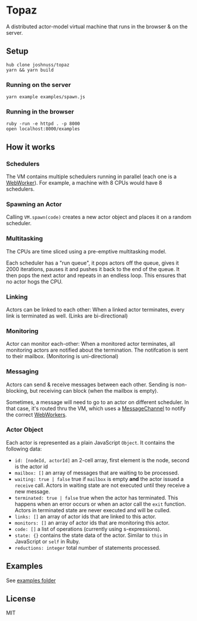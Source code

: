 # Topaz

A distributed actor-model virtual machine that runs in the browser & on the server.

## Setup

```
hub clone joshnuss/topaz
yarn && yarn build
```

### Running on the server

```
yarn example examples/spawn.js
```

### Running in the browser

```
ruby -run -e httpd . -p 8000
open localhost:8000/examples
```

## How it works

### Schedulers

The VM contains multiple schedulers running in parallel (each one is a [WebWorker](https://developer.mozilla.org/en-US/docs/Web/API/Web_Workers_API)). For example, a machine with 8 CPUs would have 8 schedulers.

### Spawning an Actor

Calling `VM.spawn(code)` creates a new actor object and places it on a random scheduler.

### Multitasking

The CPUs are time sliced using a pre-emptive multitasking model.

Each scheduler has a "run queue", it pops actors off the queue, gives it 2000 iterations, pauses it and pushes it back to the end of the queue. It then pops the next actor and repeats in an endless loop. This ensures that no actor hogs the CPU.

### Linking

Actors can be linked to each other: When a linked actor terminates, every link is terminated as well. (Links are bi-directional)

### Monitoring

Actor can monitor each-other: When a monitored actor terminates, all monitoring actors are notified about the termination. The notifcation is sent to their mailbox. (Monitoring is uni-directional)

### Messaging

Actors can send & receive messages between each other. Sending is non-blocking, but receiving can block (when the mailbox is empty).

Sometimes, a message will need to go to an actor on different scheduler. In that case, it's routed thru the VM, which uses a [MessageChannel](https://developer.mozilla.org/en-US/docs/Web/API/MessageChannel) to notify the correct [WebWorkers](https://developer.mozilla.org/en-US/docs/Web/API/Web_Workers_API).

### Actor Object

Each actor is represented as a plain JavaScript `Object`. It contains the following data:

- `id: [nodeId, actorId]` an 2-cell array, first element is the node, second is the actor id
- `mailbox: []` an array of messages that are waiting to be processed.
- `waiting: true | false` true if `mailbox` is empty **and** the actor issued a `receive` call. Actors in waiting state are not executed until they receive a new message.
- `terminated: true | false` true when the actor has terminated. This happens when an error occurs or when an actor call the `exit` function. Actors in terminated state are never executed and will be culled.
- `links: []` an array of actor ids that are linked to this actor.
- `monitors: []` an array of actor ids that are monitoring this actor.
- `code: []` a list of operations (currently using s-expressions).
- `state: {}` contains the state data of the actor. Similar to `this` in JavaScript or `self` in Ruby.
- `reductions: integer` total number of statements processed.


## Examples

See [examples folder](examples)

## License

MIT
